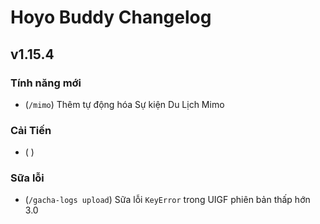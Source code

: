 # Hoyo Buddy Changelog

## v1.15.4

### Tính năng mới

- (`/mimo`) Thêm tự động hóa Sự kiện Du Lịch Mimo

### Cải Tiến

- (  )

### Sữa lỗi

- (`/gacha-logs upload`) Sữa lỗi `KeyError` trong UIGF phiên bản thấp hớn 3.0
